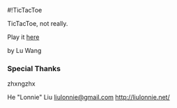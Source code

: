 #!TicTacToe

TicTacToe, not really.

Play it [here](http://coolwanglu.github.io/NotTicTacToe)

by Lu Wang


### Special Thanks

zhxngzhx

He "Lonnie" Liu <liulonnie@gmail.com> http://liulonnie.net/
